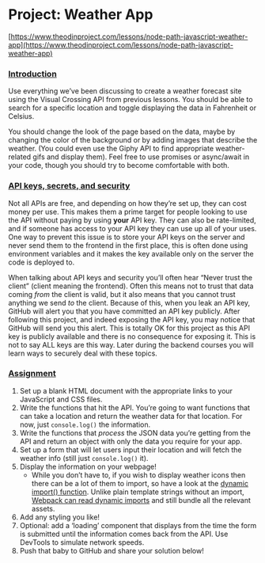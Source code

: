 # Project: Weather App

[https://www.theodinproject.com/lessons/node-path-javascript-weather-app](https://www.theodinproject.com/lessons/node-path-javascript-weather-app)

### [Introduction](#introduction)

Use everything we’ve been discussing to create a weather forecast site using the Visual Crossing API from previous lessons. You should be able to search for a specific location and toggle displaying the data in Fahrenheit or Celsius.

You should change the look of the page based on the data, maybe by changing the color of the background or by adding images that describe the weather. (You could even use the Giphy API to find appropriate weather-related gifs and display them). Feel free to use promises or async/await in your code, though you should try to become comfortable with both.

### [API keys, secrets, and security](#api-keys-secrets-and-security)

Not all APIs are free, and depending on how they’re set up, they can cost money per use. This makes them a prime target for people looking to use the API without paying by using **your** API key. They can also be rate-limited, and if someone has access to your API key they can use up all of your uses. One way to prevent this issue is to store your API keys on the server and never send them to the frontend in the first place, this is often done using environment variables and it makes the key available only on the server the code is deployed to.

When talking about API keys and security you’ll often hear “Never trust the client” (client meaning the frontend). Often this means not to trust that data coming _from_ the client is valid, but it also means that you cannot trust anything we send _to_ the client. Because of this, when you leak an API key, GitHub will alert you that you have committed an API key publicly. After following this project, and indeed exposing the API key, you may notice that GitHub will send you this alert. This is totally OK for this project as this API key is publicly available and there is no consequence for exposing it. This is not to say ALL keys are this way. Later during the backend courses you will learn ways to securely deal with these topics.

### [Assignment](#assignment)

1.  Set up a blank HTML document with the appropriate links to your JavaScript and CSS files.
2.  Write the functions that hit the API. You’re going to want functions that can take a location and return the weather data for that location. For now, just `console.log()` the information.
3.  Write the functions that _process_ the JSON data you’re getting from the API and return an object with only the data you require for your app.
4.  Set up a form that will let users input their location and will fetch the weather info (still just `console.log()` it).
5.  Display the information on your webpage!
    *   While you don’t have to, if you wish to display weather icons then there can be a lot of them to import, so have a look at the [dynamic import() function](https://developer.mozilla.org/en-US/docs/Web/JavaScript/Reference/Operators/import). Unlike plain template strings without an import, [Webpack can read dynamic imports](https://webpack.js.org/api/module-methods/#dynamic-expressions-in-import) and still bundle all the relevant assets.
6.  Add any styling you like!
7.  Optional: add a ‘loading’ component that displays from the time the form is submitted until the information comes back from the API. Use DevTools to simulate network speeds.
8.  Push that baby to GitHub and share your solution below!